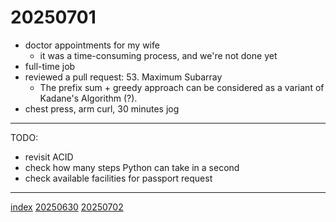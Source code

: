 <head><meta name="viewport" content="width=device-width, initial-scale=1.0, user-scalable=yes" /><meta charset="UTF-8"></head>

# 20250701

- doctor appointments for my wife
	- it was a time-consuming process, and we're not done yet
- full-time job
- reviewed a pull request: 53. Maximum Subarray
	- The prefix sum + greedy approach can be considered as a variant of Kadane's Algorithm (?).
- chest press, arm curl, 30 minutes jog

---

TODO:

- revisit ACID
- check how many steps Python can take in a second
- check available facilities for passport request

---

[index](../../index.html)
[20250630](../06/20250630.html)
[20250702](20250702.html)
